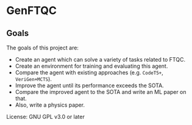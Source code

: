 # GenFTQC
## Goals
The goals of this project are:
* Create an agent which can solve a variety of tasks related to FTQC.
* Create an environment for training and evaluating this agent.
* Compare the agent with existing approaches (e.g. `CodeT5+`, `VeriGen+MCTS`).
* Improve the agent until its performance exceeds the SOTA.
* Compare the improved agent to the SOTA and write an ML paper on that.
* Also, write a physics paper.

License: GNU GPL v3.0 or later
